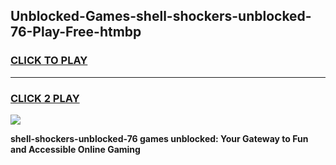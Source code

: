 
## Unblocked-Games-shell-shockers-unblocked-76-Play-Free-htmbp
<h3>
<a href="https://premium76.site?title=shell-shockers-unblocked-76&ref=18A1">CLICK TO PLAY</a></h3>
<hr>

<h3>
<a href="https://premium76.site?title=shell-shockers-unblocked-76&ref=18A1">CLICK 2 PLAY</a>
  
</h3>

<a href="https://premium76.site?title=shell-shockers-unblocked-76&ref=18A1"><img src="https://clearcache.store/games.png"></a>


**shell-shockers-unblocked-76 games unblocked: Your Gateway to Fun and Accessible Online Gaming**
